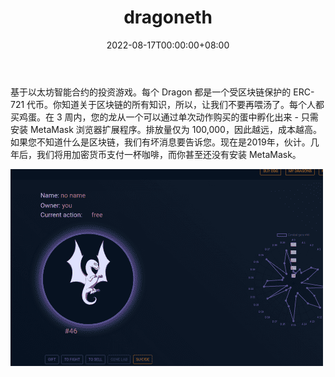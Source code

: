﻿---
title: "dragoneth"
description: "在这里，你可以用以太币购买龙"
date: 2022-08-17T00:00:00+08:00
lastmod: 2022-08-17T00:00:00+08:00
draft: false
authors: ["boogArno"]
featuredImage: "dragoneth.png"
tags: ["NFT Games","dragoneth"]
categories: ["nfts"]
nfts: ["NFT Games"]
blockchain: "ETH"
website: "https://dragoneth.com/"
twitter: "https://twitter.com/dragons_eth"
discord: "https://discord.gg/kHMxad4"
telegram: "tg://join?invite=DEnpkgr31xVjG4io-wmwLQ"
github: "https://github.com/DeepDragons"
youtube: ""
twitch: ""
facebook: "https://www.facebook.com/ethdragons"
instagram: ""
reddit: "https://www.reddit.com/r/DragonsEth/"
medium: ""
steam: ""
gitbook: ""
googleplay: ""
appstore: ""
status: "Live"
weight: 
lightgallery: true
toc: true
pinned: false
recommend: false
recommend1: false
---
基于以太坊智能合约的投资游戏。每个 Dragon 都是一个受区块链保护的 ERC-721 代币。你知道关于区块链的所有知识，所以，让我们不要再喂汤了。每个人都买鸡蛋。在 3 周内，您的龙从一个可以通过单次动作购买的蛋中孵化出来 - 只需安装 MetaMask 浏览器扩展程序。排放量仅为 100,000，因此越远，成本越高。如果您不知道什么是区块链，我们有坏消息要告诉您。现在是2019年，伙计。几年后，我们将用加密货币支付一杯咖啡，而你甚至还没有安装 MetaMask。

![dragoneth-games-eth-image3-500x315_a4e52b1db313481ec56f6e990578c478](dragoneth-games-eth-image3-500x315_a4e52b1db313481ec56f6e990578c478.png)

